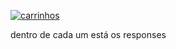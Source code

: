 <a href="https://ibb.co/4gSrQys"><img src="https://i.ibb.co/0V9bwNB/carrinhos.png" alt="carrinhos" border="0"></a>

dentro de cada um está os responses